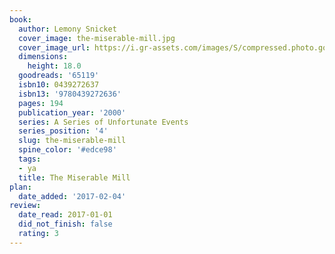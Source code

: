 ```yaml
---
book:
  author: Lemony Snicket
  cover_image: the-miserable-mill.jpg
  cover_image_url: https://i.gr-assets.com/images/S/compressed.photo.goodreads.com/books/1352146209l/65119._SX98_.jpg
  dimensions:
    height: 18.0
  goodreads: '65119'
  isbn10: 0439272637
  isbn13: '9780439272636'
  pages: 194
  publication_year: '2000'
  series: A Series of Unfortunate Events
  series_position: '4'
  slug: the-miserable-mill
  spine_color: '#edce98'
  tags:
  - ya
  title: The Miserable Mill
plan:
  date_added: '2017-02-04'
review:
  date_read: 2017-01-01
  did_not_finish: false
  rating: 3
---
```

